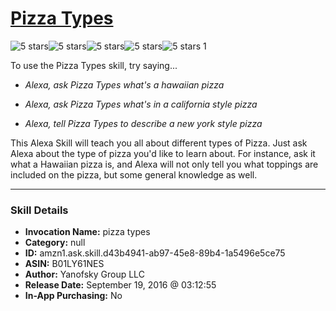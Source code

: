 # [Pizza Types](http://alexa.amazon.com/#skills/amzn1.ask.skill.d43b4941-ab97-45e8-89b4-1a5496e5ce75)
![5 stars](../../images/ic_star_black_18dp_1x.png)![5 stars](../../images/ic_star_black_18dp_1x.png)![5 stars](../../images/ic_star_black_18dp_1x.png)![5 stars](../../images/ic_star_black_18dp_1x.png)![5 stars](../../images/ic_star_black_18dp_1x.png) 1

To use the Pizza Types skill, try saying...

* *Alexa, ask Pizza Types what's a hawaiian pizza*

* *Alexa, ask Pizza Types what's in a california style pizza*

* *Alexa, tell Pizza Types to describe a new york style pizza*

This Alexa Skill will teach you all about different types of Pizza. Just ask Alexa about the type of pizza you'd like to learn about. For instance, ask it what a Hawaiian pizza is, and Alexa will not only tell you what toppings are included on the pizza, but some general knowledge as well.

***

### Skill Details

* **Invocation Name:** pizza types
* **Category:** null
* **ID:** amzn1.ask.skill.d43b4941-ab97-45e8-89b4-1a5496e5ce75
* **ASIN:** B01LY61NES
* **Author:** Yanofsky Group LLC
* **Release Date:** September 19, 2016 @ 03:12:55
* **In-App Purchasing:** No
